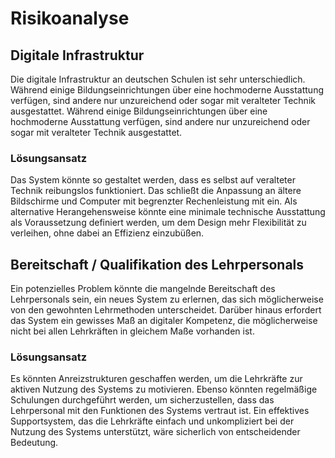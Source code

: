 # Risikoanalyse
## Digitale Infrastruktur
Die digitale Infrastruktur an deutschen Schulen ist sehr unterschiedlich. Während einige Bildungseinrichtungen über eine hochmoderne Ausstattung verfügen, sind andere nur unzureichend oder sogar mit veralteter Technik ausgestattet. Während einige Bildungseinrichtungen über eine hochmoderne Ausstattung verfügen, sind andere nur unzureichend oder sogar mit veralteter Technik ausgestattet.
### Lösungsansatz
Das System könnte so gestaltet werden, dass es selbst auf veralteter Technik reibungslos funktioniert. Das schließt die Anpassung an ältere Bildschirme und Computer mit begrenzter Rechenleistung mit ein. Als alternative Herangehensweise könnte eine minimale technische Ausstattung als Voraussetzung definiert werden, um dem Design mehr Flexibilität zu verleihen, ohne dabei an Effizienz einzubüßen.
## Bereitschaft / Qualifikation des Lehrpersonals
Ein potenzielles Problem könnte die mangelnde Bereitschaft des Lehrpersonals sein, ein neues System zu erlernen, das sich möglicherweise von den gewohnten Lehrmethoden unterscheidet. Darüber hinaus erfordert das System ein gewisses Maß an digitaler Kompetenz, die möglicherweise nicht bei allen Lehrkräften in gleichem Maße vorhanden ist.
### Lösungsansatz
Es könnten Anreizstrukturen geschaffen werden, um die Lehrkräfte zur aktiven Nutzung des Systems zu motivieren. Ebenso könnten regelmäßige Schulungen durchgeführt werden, um sicherzustellen, dass das Lehrpersonal mit den Funktionen des Systems vertraut ist. Ein effektives Supportsystem, das die Lehrkräfte einfach und unkompliziert bei der Nutzung des Systems unterstützt, wäre sicherlich von entscheidender Bedeutung.

